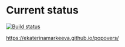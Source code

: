 # Current status

[![Build status](https://ci.appveyor.com/api/projects/status/mkalyjn3n8i3qdfs?svg=true)](https://ci.appveyor.com/project/EkaterinaMarkeeva/popovers)

https://ekaterinamarkeeva.github.io/popovers/
